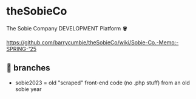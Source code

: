 # theSobieCo
The Sobie Company DEVELOPMENT Platform 🪣


https://github.com/barrycumbie/theSobieCo/wiki/Sobie-Co.-Memo:-SPRING-'25

## 🐝 branches 

- sobie2023 = old "scraped" front-end code (no .php stuff) from an old sobie year
